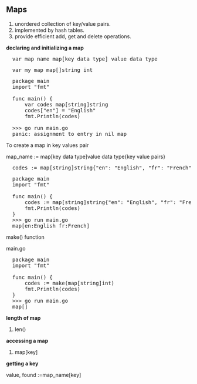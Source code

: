 ## Maps

1.  unordered collection of key/value pairs.
2.  implemented by hash tables.
3.  provide efficient add, get and delete operations.

**declaring and initializing a map**
<pre>
  var map_name map[key data type] value data type
</pre>
<pre>
  var my_map map[]string int
</pre>

<pre>
  package main
  import "fmt"

  func main() {
      var codes map[string]string
      codes["en"] = "English"
      fmt.Println(codes)

  >>> go run main.go
  panic: assignment to entry in nil map
</pre>

To create a map in key values pair

map_name := map[key data type]value data type{key value pairs}
<pre>
  codes := map[string]string{"en": "English", "fr": "French"}
</pre>

<pre>
  package main
  import "fmt"

  func main() {
      codes := map[string]string{"en": "English", "fr": "French"}
      fmt.Println(codes)
  }
  >>> go run main.go
  map[en:English fr:French]
</pre>

make() function

main.go
<pre>
  package main
  import "fmt"

  func main() {
      codes := make(map[string]int)
      fmt.Println(codes)
  }
  >>> go run main.go
  map[]
</pre>

**length of map**

1.  len()

**accessing a map**

1.  map[key]

**getting a key**

value, found :=map_name[key]
